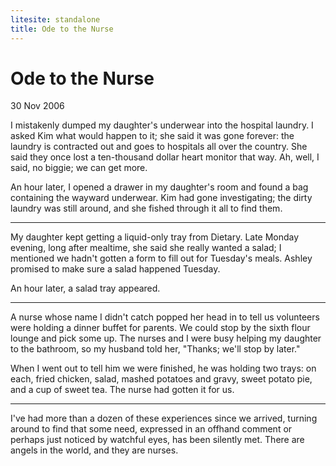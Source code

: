 ```yaml
---
litesite: standalone
title: Ode to the Nurse
---
```


# Ode to the Nurse
30 Nov 2006

I mistakenly dumped my daughter's underwear into the hospital laundry. I asked Kim what would happen to it; she said it was gone forever: the laundry is contracted out and goes to hospitals all over the country. She said they once lost a ten-thousand dollar heart monitor that way. Ah, well, I said, no biggie; we can get more.

An hour later, I opened a drawer in my daughter's room and found a bag containing the wayward underwear. Kim had gone investigating; the dirty laundry was still around, and she fished through it all to find them.

-------------

My daughter kept getting a liquid-only tray from Dietary. Late Monday evening, long after mealtime, she said she really wanted a salad; I mentioned we hadn't gotten a form to fill out for Tuesday's meals. Ashley promised to make sure a salad happened Tuesday.

An hour later, a salad tray appeared.

-------------

A nurse whose name I didn't catch popped her head in to tell us volunteers were holding a dinner buffet for parents. We could stop by the sixth flour lounge and pick some up. The nurses and I were busy helping my daughter to the bathroom, so my husband told her, "Thanks; we'll stop by later."

When I went out to tell him we were finished, he was holding two trays: on each, fried chicken, salad, mashed potatoes and gravy, sweet potato pie, and a cup of sweet tea. The nurse had gotten it for us.

-------------

I've had more than a dozen of these experiences since we arrived, turning around to find that some need, expressed in an offhand comment or perhaps just noticed by watchful eyes, has been silently met. There are angels in the world, and they are nurses.